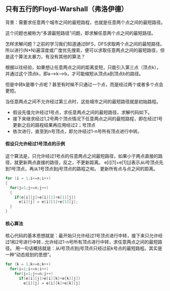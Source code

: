 ## 只有五行的Floyd-Warshall（弗洛伊德）
背景：需要求任意两个城市之间的最短路程，也就是任意两个点之间的最短路径。

这个问题也被称为“多源最短路径”问题，即求解任意两个点之间的最短路径。

怎样求解问题？之前的学习我们知道通过BFS，DFS求取两个点之间的最短路径。所以进行(N*N)遍深度或广度优先搜索，便可以求取任意两点之间的最短路径，但是这个算法太暴力，有没有其他的算法？

根据以往经验，如果想让任意两点之间的距离变短，只能引入第三点（顶点k），并通过这个顶点k，即a-->k-->b，才可能缩短从顶点a到顶点b的路径。

但是中转k是哪个点呢？甚至有时候不只通过一个点，而是经过两个或者多个点会更短。

当任意两点之间不允许经过第三点时，这些城市之间的最短路径就是初始路程。
- 假设先值允许经过1号点，求任意两点之间的最短路径，求解代码如下。
- 接下来继求经过1,2号两个顶点情况下任意两点之间的最短路程，即在经过1号更新之后的路程结果再应用经过2；号顶点
- 依次进行，直至到n号顶点，即允许经过1-n号所有顶点进行中转。
#### 假设只允许经过1号顶点的示例
这个算法是，只允许经过1号点的任意两点之间最短路径，如果小于两点直接的路径，就更新两点直接的路径，反之，不更新距离。
e[i][1]+e[1][j]表示从i号顶点先到1号顶点，再从1号顶点到j号顶点的路程之和。
更新所有点与点之间的距离。
```c
for (i = 1;i<=n;i++)
{
  for(j=1;j<=n;j++)
  {
    if(e[i][j]>e[i][1]+e[1][j])
      e[i][j] = e[i][1]+e[1][j];
  }
}
```
#### 核心算法
核心代码的基本思想就是：最开始只允许经过1号顶点进行中转，接下来只允许经过1和2号进行中转...允许经过1-n号所有顶点进行中转，求任意两点之间的最短路径。
用一句话概括就是：从i号顶点到j号顶点只经过前k号点的最短路程。其实是一种“动态规划的思想”。
```c
for (k = 1;k<=n;k++)
  for(i=1;i<=n;i++)
    for(j=1;j<=n;j++)
      if(e[i][j]>e[i][k]+e[k][j])
        e[i][j] = e[i][k]+e[k][j]
```

